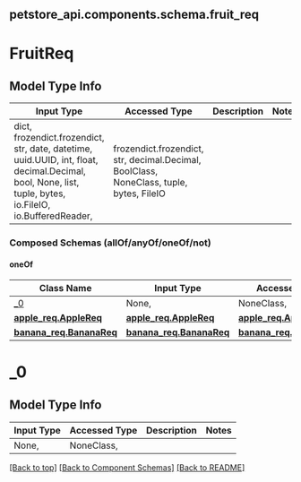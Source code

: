 <a name="top"></a>
## petstore_api.components.schema.fruit_req
# FruitReq

## Model Type Info
Input Type | Accessed Type | Description | Notes
------------ | ------------- | ------------- | -------------
dict, frozendict.frozendict, str, date, datetime, uuid.UUID, int, float, decimal.Decimal, bool, None, list, tuple, bytes, io.FileIO, io.BufferedReader,  | frozendict.frozendict, str, decimal.Decimal, BoolClass, NoneClass, tuple, bytes, FileIO |  | 

### Composed Schemas (allOf/anyOf/oneOf/not)
#### oneOf
Class Name | Input Type | Accessed Type | Description | Notes
------------- | ------------- | ------------- | ------------- | -------------
[_0](#_0) | None,  | NoneClass,  |  | 
[**apple_req.AppleReq**](apple_req.AppleReq.md) | [**apple_req.AppleReq**](apple_req.AppleReq.md) | [**apple_req.AppleReq**](apple_req.AppleReq.md) |  | 
[**banana_req.BananaReq**](banana_req.BananaReq.md) | [**banana_req.BananaReq**](banana_req.BananaReq.md) | [**banana_req.BananaReq**](banana_req.BananaReq.md) |  | 

# _0

## Model Type Info
Input Type | Accessed Type | Description | Notes
------------ | ------------- | ------------- | -------------
None,  | NoneClass,  |  | 

[[Back to top]](#top) [[Back to Component Schemas]](../../../README.md#Component-Schemas) [[Back to README]](../../../README.md)